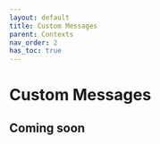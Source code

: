 ```yaml
---
layout: default
title: Custom Messages
parent: Contexts
nav_order: 2
has_toc: true
---
```


# Custom Messages



## Coming soon
